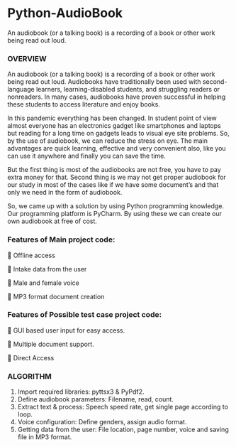 # Python-AudioBook
An audiobook (or a talking book) is a recording of a book or other work being read out loud.
### OVERVIEW
An audiobook (or a talking book) is a recording of a book or other work being read out loud. Audiobooks have traditionally been used with second-language learners, learning-disabled students, and struggling readers or nonreaders. In many cases, audiobooks have proven successful in helping these students to access literature and enjoy books.

In this pandemic everything has been changed. In student point of view almost everyone has an electronics gadget like smartphones and laptops but reading for a long time on gadgets leads to visual eye site problems. So, by the use of audiobook, we can reduce the stress on eye. The main advantages are quick learning, effective and very convenient also, like you can use it anywhere and finally you can save the time.

But the first thing is most of the audiobooks are not free, you have to pay extra money for that. Second thing is we may not get proper audiobook for our study in most of the cases like if we have some document’s and that only we need in the form of audiobook.

So, we came up with a solution by using Python programming knowledge. Our programming platform is PyCharm. By using these we can create our own audiobook at free of cost.

### Features of Main project code:
	Offline access

	Intake data from the user

	Male and female voice

	MP3 format document creation


### Features of Possible test case project code:
	GUI based user input for easy access.

	Multiple document support.

	Direct Access

### ALGORITHM

1.	Import required libraries: pyttsx3 & PyPdf2.
2.	Define audiobook parameters: Filename, read, count.
3.	Extract text & process: Speech speed rate, get single page according to loop.
4.	Voice configuration: Define genders, assign audio format.
5.	Getting data from the user: File location, page number, voice and saving file in MP3 format.


